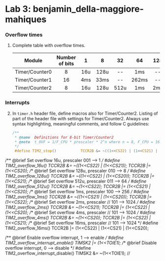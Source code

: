 # Lab 3: benjamin_della-maggiore-mahiques

### Overflow times

1. Complete table with overflow times.

   | **Module** | **Number of bits** | **1** | **8** | **32** | **64** | **128** | **256** | **1024** |
   | :-: | :-: | :-: | :-: | :-: | :-: | :-: | :-: | :-: |
   | Timer/Counter0 | 8  | 16u  | 128u | --   | 1ms   | --  | 4ms   |  16ms |
   | Timer/Counter1 | 16 | 4ms  | 33ms | --   | 262ms | --  | 1sec  | 4sec  |
   | Timer/Counter2 | 8  | 16u  | 128u | 512u | 1ms   | 2ms | 4ms   | 16ms  |

### Interrupts

2. In `timer.h` header file, define macros also for Timer/Counter2. Listing of part of the header file with settings for Timer/Counter2. Always use syntax highlighting, meaningful comments, and follow C guidelines:

   ```c
   /**
    * @name  Definitions for 8-bit Timer/Counter2
    * @note  t_OVF = 1/F_CPU * prescaler * 2^n where n = 8, F_CPU = 16 MHz
    */
    #define TIM2_stop()           TCCR2B &= ~((1<<CS22) | (1<<CS21) | (1<<CS20));
/** @brief Set overflow 16u, prescaler 001 --> 1 */
#define TIM2_overflow_16u()   TCCR2B &= ~((1<<CS22) | (1<<CS21)); TCCR2B |= (1<<CS20);
/** @brief Set overflow 128u, prescaler 010 --> 8 */
#define TIM2_overflow_128u()  TCCR2B &= ~((1<<CS22) | (1<<CS20)); TCCR2B |= (1<<CS21);
/** @brief Set overflow 512u, prescaler 011 --> 64 */
#define TIM2_overflow_512u() TCCR2B &= ~(1<<CS22); TCCR2B |= (1<<CS21) | (1<<CS20);
/** @brief Set overflow 1ms, prescaler 100 --> 256 */
#define TIM2_overflow_1ms()    TCCR2B &= ~((1<<CS21) | (1<<CS20)); TCCR2B |= (1<<CS22);
/** @brief Set overflow 2ms, prescaler // 101 --> 1024 */
#define TIM2_overflow_2ms()    TCCR2B &= ~(1<<CS21); TCCR2B |= (1<<CS22) | (1<<CS20);
/** @brief Set overflow 4ms, prescaler // 101 --> 1024 */
#define TIM2_overflow_4ms()    TCCR2B &= ~(1<<CS20); TCCR2B |= (1<<CS22) | (1<<CS21);
/** @brief Set overflow 16ms, prescaler // 101 --> 1024 */
#define TIM2_overflow_16ms()   TCCR2B |= (1<<CS22) | (1<<CS21) | (1<<CS20);


/** @brief Enable overflow interrupt, 1 --> enable */
#define TIM2_overflow_interrupt_enable()  TIMSK2 |= (1<<TOIE1);
/** @brief Disable overflow interrupt, 0 --> disable */
#define TIM2_overflow_interrupt_disable() TIMSK2 &= ~(1<<TOIE1);
   // 

   ```
